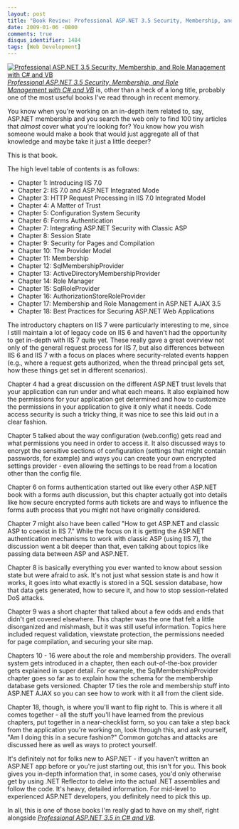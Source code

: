 ```yaml
---
layout: post
title: "Book Review: Professional ASP.NET 3.5 Security, Membership, and Role Management with C# and VB"
date: 2009-01-06 -0800
comments: true
disqus_identifier: 1484
tags: [Web Development]
---
```

[![Professional ASP.NET 3.5 Security, Membership, and Role Management
with C\# and
VB](http://ecx.images-amazon.com/images/I/61fLVextjJL._BO2_AA240_SH20_OU01_.jpg)*Professional
ASP.NET 3.5 Security, Membership, and Role Management with C\# and
VB*](http://www.amazon.com/gp/product/0470379308?ie=UTF8&tag=mhsvortex&linkCode=as2&camp=1789&creative=9325&creativeASIN=0470379308)
is, other than a heck of a long title, probably one of the most useful
books I've read through in recent memory.

You know when you're working on an in-depth item related to, say,
ASP.NET membership and you search the web only to find 100 tiny articles
that *almost* cover what you're looking for? You know how you wish
someone would make a book that would just aggregate all of that
knowledge and maybe take it just a little deeper?

This is that book.

The high level table of contents is as follows:

-   Chapter 1: Introducing IIS 7.0
-   Chapter 2: IIS 7.0 and ASP.NET Integrated Mode
-   Chapter 3: HTTP Request Processing in IIS 7.0 Integrated Model
-   Chapter 4: A Matter of Trust
-   Chapter 5: Configuration System Security
-   Chapter 6: Forms Authentication
-   Chapter 7: Integrating ASP.NET Security with Classic ASP
-   Chapter 8: Session State
-   Chapter 9: Security for Pages and Compilation
-   Chapter 10: The Provider Model
-   Chapter 11: Membership
-   Chapter 12: SqlMembershipProvider
-   Chapter 13: ActiveDirectoryMembershipProvider
-   Chapter 14: Role Manager
-   Chapter 15: SqlRoleProvider
-   Chapter 16: AuthorizationStoreRoleProvider
-   Chapter 17: Membership and Role Management in ASP.NET AJAX 3.5
-   Chapter 18: Best Practices for Securing ASP.NET Web Applications

The introductory chapters on IIS 7 were particularly interesting to me,
since I still maintain a lot of legacy code on IIS 6 and haven't had the
opportunity to get in-depth with IIS 7 quite yet. These really gave a
great overview not only of the general request process for IIS 7, but
also differences between IIS 6 and IIS 7 with a focus on places where
security-related events happen (e.g., where a request gets authorized,
when the thread principal gets set, how these things get set in
different scenarios).

Chapter 4 had a great discussion on the different ASP.NET trust levels
that your application can run under and what each means. It also
explained how the permissions for your application get determined and
how to customize the permissions in your application to give it only
what it needs. Code access security is such a tricky thing, it was nice
to see this laid out in a clear fashion.

Chapter 5 talked about the way configuration (web.config) gets read and
what permissions you need in order to access it. It also discussed ways
to encrypt the sensitive sections of configuration (settings that might
contain passwords, for example) and ways you can create your own
encrypted settings provider - even allowing the settings to be read from
a location other than the config file.

Chapter 6 on forms authentication started out like every other ASP.NET
book with a forms auth discussion, but this chapter actually got into
details like how secure encrypted forms auth tickets are and ways to
influence the forms auth process that you might not have originally
considered.

Chapter 7 might also have been called "How to get ASP.NET and classic
ASP to coexist in IIS 7." While the focus on it is getting the ASP.NET
authentication mechanisms to work with classic ASP (using IIS 7), the
discussion went a bit deeper than that, even talking about topics like
passing data between ASP and ASP.NET.

Chapter 8 is basically everything you ever wanted to know about session
state but were afraid to ask. It's not just what session state is and
how it works, it goes into what exactly is stored in a SQL session
database, how that data gets generated, how to secure it, and how to
stop session-related DoS attacks.

Chapter 9 was a short chapter that talked about a few odds and ends that
didn't get covered elsewhere. This chapter was the one that felt a
little disorganized and mishmash, but it was still useful information.
Topics here included request validation, viewstate protection, the
permissions needed for page compilation, and securing your site map.

Chapters 10 - 16 were about the role and membership providers. The
overall system gets introduced in a chapter, then each out-of-the-box
provider gets explained in super detail. For example, the
SqlMembershipProvider chapter goes so far as to explain how the schema
for the membership database gets versioned. Chapter 17 ties the role and
membership stuff into ASP.NET AJAX so you can see how to work with it
all from the client side.

Chapter 18, though, is where you'll want to flip right to. This is where
it all comes together - all the stuff you'll have learned from the
previous chapters, put together in a near-checklist form, so you can
take a step back from the application you're working on, look through
this, and ask yourself, "Am I doing this in a secure fashion?" Common
gotchas and attacks are discussed here as well as ways to protect
yourself.

It's definitely not for folks new to ASP.NET - if you haven't written an
ASP.NET app before or you're just starting out, this isn't for you. This
book gives you in-depth information that, in some cases, you'd only
otherwise get by using .NET Reflector to delve into the actual .NET
assemblies and follow the code. It's heavy, detailed information. For
mid-level to experienced ASP.NET developers, you definitely need to pick
this up.

In all, this is one of those books I'm really glad to have on my shelf,
right alongside *[Professional ASP.NET 3.5 in C\# and
VB](http://www.amazon.com/gp/product/0470187573?ie=UTF8&tag=mhsvortex&linkCode=as2&camp=1789&creative=9325&creativeASIN=0470187573)*.

